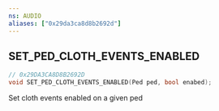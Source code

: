 ```yaml
---
ns: AUDIO
aliases: ["0x29da3ca8d8b2692d"]
---
```

## SET_PED_CLOTH_EVENTS_ENABLED

```c
// 0x29DA3CA8D8B2692D
void SET_PED_CLOTH_EVENTS_ENABLED(Ped ped, bool enabed);
```

Set cloth events enabled on a given ped

